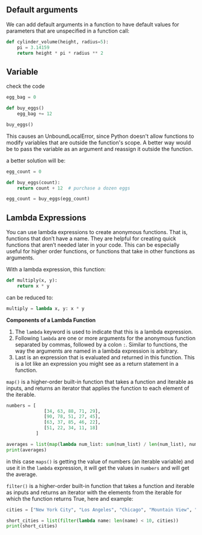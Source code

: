 ## Default arguments
We can add default arguments in a function to have default values for parameters that are unspecified in a function call:

```python
def cylinder_volume(height, radius=5):
    pi = 3.14159
    return height * pi * radius ** 2
```

## Variable

check the code

```python
egg_bag = 0

def buy_eggs()
    egg_bag += 12 

buy_eggs()
```

This causes an UnboundLocalError, since Python doesn't allow functions to modify variables that are outside the function's scope. A better way would be to pass the variable as an argument and reassign it outside the function. 

a better solution will be:

```python
egg_count = 0

def buy_eggs(count):
    return count + 12  # purchase a dozen eggs

egg_count = buy_eggs(egg_count)
```

## Lambda Expressions

You can use lambda expressions to create anonymous functions. That is, functions that don’t have a name. They are helpful for creating quick functions that aren’t needed later in your code. This can be especially useful for higher order functions, or functions that take in other functions as arguments.


With a lambda expression, this function:

```python
def multiply(x, y):
    return x * y
```

can be reduced to:

```python
multiply = lambda x, y: x * y
```

**Components of a Lambda Function**

1. The `lambda` keyword is used to indicate that this is a lambda expression.  
2. Following `lambda` are one or more arguments for the anonymous function separated by commas, followed by a colon `:`. Similar to functions, the way the arguments are named in a lambda expression is arbitrary.
3. Last is an expression that is evaluated and returned in this function. This is a lot like an expression you might see as a return statement in a function.

`map()` is a higher-order built-in function that takes a function and iterable as inputs, and returns an iterator that applies the function to each element of the iterable.

```python
numbers = [
              [34, 63, 88, 71, 29],
              [90, 78, 51, 27, 45],
              [63, 37, 85, 46, 22],
              [51, 22, 34, 11, 18]
           ]

averages = list(map(lambda num_list: sum(num_list) / len(num_list), numbers))
print(averages)
```

in this case `maps()` is getting the value of numbers (an iterable variable) and use it in the `lambda` expression, it will get the values in `numbers`  and will get the average.

`filter()` is a higher-order built-in function that takes a function and iterable as inputs and returns an iterator with the elements from the iterable for which the function returns True, here and example:

```python
cities = ["New York City", "Los Angeles", "Chicago", "Mountain View", "Denver", "Boston"]

short_cities = list(filter(lambda name: len(name) < 10, cities))
print(short_cities)
```

